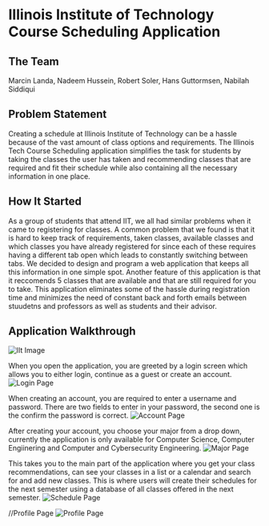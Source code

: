 # Illinois Institute of Technology Course Scheduling Application

## The Team
Marcin Landa, Nadeem Hussein, Robert Soler, Hans Guttormsen, Nabilah Siddiqui

## Problem Statement
Creating a schedule at Illinois Institute of Technology can be a hassle because of the vast amount of class options and requirements. The Illinois Tech Course Scheduling application simplifies the task for students by taking the classes the user has taken and recommending classes that are required and fit their schedule while also containing all the necessary information in one place.

## How It Started
As a group of students that attend IIT, we all had similar problems when it came to registering for classes. A common problem that we found is that it is hard to keep track of requirements, taken classes, available classes and which classes you have already registered for since each of these requires having a different tab open which leads to constantly switching between tabs. We decided to design and program a web application that keeps all this information in one simple spot. Another feature of this application is that it reccomends 5 classes that are available and that are still required for you to take. This application eliminates some of the hassle during registration time and minimizes the need of constant back and forth emails between stuudetns and professors as well as students and their advisor.

## Application Walkthrough
![IIt Image](https://github.com/MarcinLanda/IPRO-IIT-Scheduling-App/raw/main/FlaskReference/static/images/mies_campus.jpg?raw=true "IIt Image")

When you open the application, you are greeted by a login screen which allows you to either login, continue as a guest or create an account. 
![Login Page](https://github.com/MarcinLanda/IPRO-IIT-Scheduling-App/raw/main/FlaskReference/static/images/osh.png?raw=true "Login Page")

When creating an account, you are required to enter a username and password. There are two fields to enter in your password, the second one is the confirm the password is correct.
![Account Page](https://github.com/MarcinLanda/IPRO-IIT-Scheduling-App/raw/main/FlaskReference/static/images/Page2.png?raw=true "Account Page")

After creating your account, you choose your major from a drop down, currently the application is only available for Computer Science, Computer Engiinering and Computer and Cybersecurity Engineering.
![Major Page](https://github.com/MarcinLanda/IPRO-IIT-Scheduling-App/raw/main/FlaskReference/static/images/Page3.png?raw=true "Major Page")

This takes you to the main part of the application where you get your class recommendations, can see your classes in a list or a calendar and search for and add new classes. This is where users will create their schedules for the next semester using a database of all classes offered in the next semester. 
![Schedule Page](https://github.com/MarcinLanda/IPRO-IIT-Scheduling-App/raw/main/FlaskReference/static/images/Page4.png?raw=true "Schedule Page")

//Profile Page
![Profile Page](https://github.com/MarcinLanda/IPRO-IIT-Scheduling-App/raw/main/FlaskReference/static/images/Page5.png?raw=true "Profile Page")
